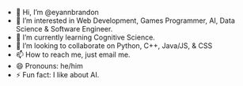 - 👋 Hi, I’m @eyannbrandon
- 👀 I’m interested in Web Development, Games Programmer, AI, Data Science & Software Engineer.
- 🌱 I’m currently learning Cognitive Science.
- 💞️ I’m looking to collaborate on Python, C++, Java/JS, & CSS 
- 📫 How to reach me, just email me.
- 😄 Pronouns: he/him
- ⚡ Fun fact: I like about AI.

<!---
eyannbrandon/eyannbrandon is a ✨ special ✨ repository because its `README.md` (this file) appears on your GitHub profile.
You can click the Preview link to take a look at your changes.
--->
